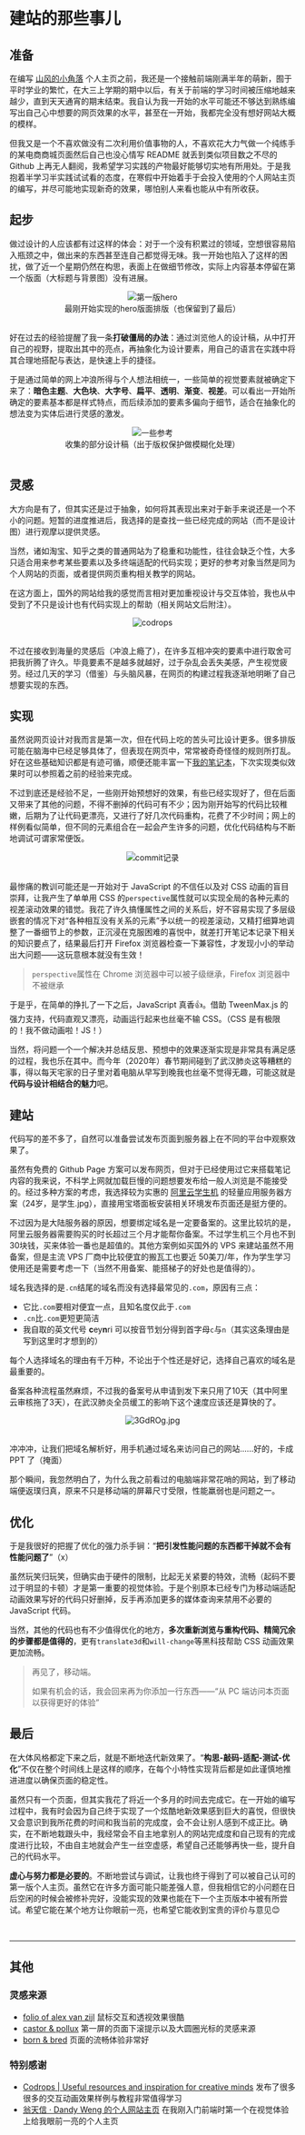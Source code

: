 # 建站的那些事儿

## 准备

在编写 [山风的小角落](http://ceynri.cn/) 个人主页之前，我还是一个接触前端刚满半年的萌新，囿于平时学业的繁忙，在大三上学期的期中以后，有关于前端的学习时间被压缩地越来越少，直到天天通宵的期末结束。我自认为我一开始的水平可能还不够达到熟练编写出自己心中想要的网页效果的水平，甚至在一开始，我都完全没有想好网站大概的模样。

但我又是一个不喜欢做没有二次利用价值事物的人，不喜欢花大力气做一个纯练手的某电商商城页面然后自己也没心情写 README 就丢到类似项目数之不尽的 Github 上再无人翻阅，我希望学习实践的产物最好能够切实地有所用处。于是我抱着半学习半实践试试看的态度，在寒假中开始着手于会投入使用的个人网站主页的编写，并尽可能地实现新奇的效果，哪怕别人来看也能从中有所收获。

## 起步

做过设计的人应该都有过这样的体会：对于一个没有积累过的领域，空想很容易陷入瓶颈之中，做出来的东西甚至连自己都觉得无味。我一开始也陷入了这样的困扰，做了近一个星期仍然在构思，表面上在做细节修改，实际上内容基本停留在第一个版面（大标题与背景图）没有进展。

<div align="center">
  <img src="https://s2.ax1x.com/2020/02/24/38jHHS.png" title="第一版hero" alt="第一版hero"/>
  <div align="center">最刚开始实现的hero版面排版（也保留到了最后）</div>
</div>
<br>

好在过去的经验提醒了我一条**打破僵局的办法**：通过浏览他人的设计稿，从中打开自己的视野，提取出其中的亮点，再抽象化为设计要素，用自己的语言在实践中将其合理地搭配与表达，是快速上手的捷径。

于是通过简单的网上冲浪所得与个人想法相统一，一些简单的视觉要素就被确定下来了：**暗色主题**、**大色块**、**大字号**、**扁平**、**透明**、**渐变**、**视差**。可以看出一开始所确定的要素基本都是样式特点，而后续添加的要素多偏向于细节，适合在抽象化的想法变为实体后进行灵感的激发。

<div align="center">
  <img src="https://s2.ax1x.com/2020/02/24/38xDeK.jpg" alt="一些参考" title="一些参考" />
  <div>收集的部分设计稿（出于版权保护做模糊化处理）</div>
</div>
<br>

## 灵感

大方向是有了，但其实还是过于抽象，如何将其表现出来对于新手来说还是一个不小的问题。短暂的进度推进后，我选择的是查找一些已经完成的网站（而不是设计图）进行观摩以提供灵感。

当然，诸如淘宝、知乎之类的普通网站为了稳重和功能性，往往会缺乏个性，大多只适合用来参考某些要素以及多终端适配的代码实现；更好的参考对象当然是同为个人网站的页面，或者提供网页重构相关教学的网站。

在这方面上，国外的网站给我的感觉而言相对更加重视设计与交互体验，我也从中受到了不只是设计也有代码实现上的帮助（相关网站文后附注）。

<div align="center">
  <img src="https://s2.ax1x.com/2020/02/24/3G98XR.jpg" alt="codrops" title="codrops" />
</div>
<br>

不过在接收到海量的灵感后（冲浪上瘾了），在许多互相冲突的要素中进行取舍可把我折腾了许久。毕竟要素不是越多就越好，过于杂乱会丢失美感，产生视觉疲劳。经过几天的学习（借鉴）与头脑风暴，在网页的构建过程我逐渐地明晰了自己想要实现的东西。

## 实现

虽然说网页设计对我而言是第一次，但在代码上吃的苦头可比设计更多。很多排版可能在脑海中已经足够具体了，但表现在网页中，常常被奇奇怪怪的规则所打乱。好在这些基础知识都是有迹可循，顺便还能丰富一下[我的笔记本](http://docs.ceynri.cn/)，下次实现类似效果时可以参照着之前的经验来完成。

不过到底还是经验不足，一些刚开始预想好的效果，有些已经实现好了，但在后面又带来了其他的问题，不得不删掉的代码可有不少；因为刚开始写的代码比较稚嫩，后期为了让代码更漂亮，又进行了好几次代码重构，花费了不少时间；网上的样例看似简单，但不同的元素组合在一起会产生许多的问题，优化代码结构与不断地调试可谓家常便饭。

<div align="center">
  <img src="https://s2.ax1x.com/2020/02/24/3GCnKA.jpg" alt="commit记录" title="commit记录" />
</div>
<br>

最惨痛的教训可能还是一开始对于 JavaScript 的不信任以及对 CSS 动画的盲目崇拜，让我产生了单单用 CSS 的`perspective`属性就可以实现全局的各种元素的视差滚动效果的错觉。我花了许久搞懂属性之间的关系后，好不容易实现了多层级嵌套的情况下对“各种相互没有关系的元素”予以统一的视差滚动，又精打细算地调整了一番细节上的参数，正沉浸在克服困难的喜悦中，就差打开笔记本记录下相关的知识要点了，结果最后打开 Firefox 浏览器检查一下兼容性，才发现小小的举动出大问题——这玩意根本就没有生效！

> `perspective`属性在 Chrome 浏览器中可以被子级继承，Firefox 浏览器中不被继承

于是乎，在简单的挣扎了一下之后，JavaScript 真香👍。借助 TweenMax.js 的强力支持，代码直观又漂亮，动画运行起来也丝毫不输 CSS。（CSS 是有极限的！我不做动画啦！JS！）

当然，将问题一个一个解决并总结反思、预想中的效果逐渐实现是非常具有满足感的过程，我也乐在其中。而今年（2020年）春节期间碰到了武汉肺炎这等糟糕的事，得以每天宅家的日子里对着电脑从早写到晚我也丝毫不觉得无趣，可能这就是**代码与设计相结合的魅力**吧。

## 建站

代码写的差不多了，自然可以准备尝试发布页面到服务器上在不同的平台中观察效果了。

虽然有免费的 Github Page 方案可以发布网页，但对于已经使用过它来搭载笔记内容的我来说，不科学上网就加载巨慢的问题想要发布给一般人浏览是不能接受的。经过多种方案的考虑，我选择较为实惠的 [阿里云学生机](https://www.aliyun.com/activity/promotion/campus2018) 的轻量应用服务器方案（24岁，是学生.jpg），直接用宝塔面板安装相关环境发布页面还是挺方便的。

不过因为是大陆服务器的原因，想要绑定域名是一定要备案的。这里比较坑的是，阿里云服务器需要购买的时长超过三个月才能帮你备案。不过学生机三个月也不到30块钱，买来体验一番也是超值的。其他方案例如买国外的 VPS 来建站虽然不用备案，但是主流 VPS 厂商中比较便宜的搬瓦工也要近 50美刀/年，作为学生学习使用还是需要考虑一下（当然不用备案、能搭梯子的好处也是值得的）。

域名我选择的是`.cn`结尾的域名而没有选择最常见的`.com`，原因有三点：

- 它比`.com`要相对便宜一点，且知名度仅此于`.com`
- `.cn`比`.com`更短更简洁
- 我自取的英文代号 **c**ey**n**ri 可以按音节划分得到首字母`c`与`n`（其实这条理由是写到这里时才想到的）

每个人选择域名的理由有千万种，不论出于个性还是好记，选择自己喜欢的域名是最重要的。

备案各种流程虽然麻烦，不过我的备案号从申请到发下来只用了10天（其中阿里云审核拖了3天），在武汉肺炎全员缓工的影响下这个速度应该还是算快的了。

<div align="center">
  <img src="https://s2.ax1x.com/2020/02/24/3GdROg.jpg" alt="3GdROg.jpg" title="3GdROg.jpg" />
</div>
<br>

冲冲冲，让我们把域名解析好，用手机通过域名来访问自己的网站......好的，卡成 PPT 了（掩面）

那个瞬间，我忽然明白了，为什么我之前看过的电脑端非常花哨的网站，到了移动端便返璞归真，原来不只是移动端的屏幕尺寸受限，性能羸弱也是问题之一。

## 优化

于是我很好的把握了优化的强力杀手锏：“**把引发性能问题的东西都干掉就不会有性能问题了**”（x）

虽然玩笑归玩笑，但确实由于硬件的限制，比起无关紧要的特效，流畅（起码不要过于明显的卡顿）才是第一重要的视觉体验。于是个别原本已经专门为移动端适配动画效果写好的代码只好删掉，反手再添加更多的媒体查询来禁用不必要的 JavaScript 代码。

当然，其他的代码也有不少值得优化的地方，**多次重新浏览与重构代码、精简冗余的步骤都是值得的**，更有`translate3d`和`will-change`等黑科技帮助 CSS 动画效果更加流畅。

> 再见了，移动端。
> 
> 如果有机会的话，我会回来再为你添加一行东西——“从 PC 端访问本页面以获得更好的体验”

## 最后

在大体风格都定下来之后，就是不断地迭代新效果了。“**构思-敲码-适配-测试-优化**”不仅在整个时间线上是这样的顺序，在每个小特性实现背后都是如此谨慎地推进进度以确保页面的稳定性。

虽然只有一个页面，但其实我花了将近一个多月的时间去完成它。在一开始的编写过程中，我有时会因为自己终于实现了一个炫酷地新效果感到巨大的喜悦，但很快又会意识到我所花费的时间和我当前的完成度，会不会让别人感到不成正比。确实，在不断地栽跟头中，我经常会不自主地拿别人的网站完成度和自己现有的完成度进行比较，不由自主地就会产生一丝空虚感，希望自己还能够再快一些，提升自己的代码水平。

**虚心与努力都是必要的**。不断地尝试与调试，让我也终于得到了可以被自己认可的第一版个人主页。虽然它在许多方面可能只能差强人意，但我相信它的小问题在日后空闲的时候会被修补完好，没能实现的效果也能在下一个主页版本中被有所尝试。希望它能在某个地方让你眼前一亮，也希望它能收到宝贵的评价与意见😊

<br>

---

## 其他

### 灵感来源

- [folio of alex van zijl](https://www.alexvanzijl.nl/) 鼠标交互和透视效果很酷
- [castor & pollux](https://www.castoretpollux.com/) 第一屏的页面下滚提示以及大圆圈光标的灵感来源
- [born & bred](https://bornandbredbrand.com/) 页面的流畅体验非常好

### 特别感谢

- [Codrops | Useful resources and inspiration for creative minds](https://tympanus.net/codrops) 发布了很多很多的交互动画效果样例与教程非常值得学习
- [翁天信 · Dandy Weng 的个人网站主页](https://www.dandyweng.com/) 在我刚入门前端时第一个在视觉体验上给我眼前一亮的个人主页
